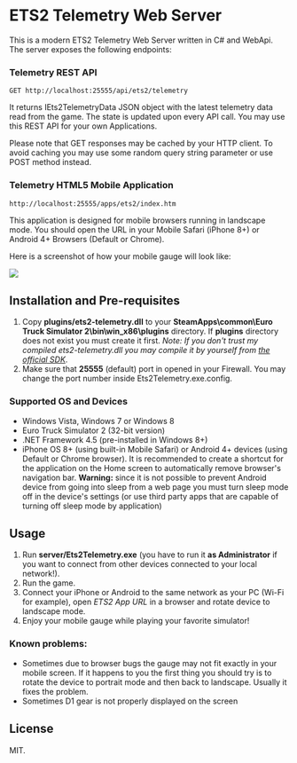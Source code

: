 # ETS2 Telemetry Web Server

This is a modern ETS2 Telemetry Web Server written in C# and WebApi. The server exposes the following endpoints:

### Telemetry REST API
  
    GET http://localhost:25555/api/ets2/telemetry

It returns IEts2TelemetryData JSON object with the latest telemetry data read from the game. The state is updated upon every API call. You may use this REST API for your own Applications. 

Please note that GET responses may be cached by your HTTP client. To avoid caching you may use some random query string parameter or use POST method instead.

### Telemetry HTML5 Mobile Application
    http://localhost:25555/apps/ets2/index.htm

This application is designed for mobile browsers running in landscape mode. You should open the URL in your Mobile Safari (iPhone 8+) or Android 4+ Browsers (Default or Chrome).  

Here is a screenshot of how your mobile gauge will look like:

![](https://raw.githubusercontent.com/Funbit/ets2-telemetry-server/master/Screenshot.png)

## Installation and Pre-requisites

1. Copy **plugins/ets2-telemetry.dll** to your **SteamApps\common\Euro Truck Simulator 2\bin\win_x86\plugins** directory. If **plugins** directory does not exist you must create it first. *Note: If you don't trust my compiled ets2-telemetry.dll you may compile it by yourself from [the official SDK](https://github.com/nlhans/ets2-sdk-plugin)*. 
2. Make sure that **25555** (default) port in opened in your Firewall. You may change the port number inside Ets2Telemetry.exe.config. 

### Supported OS and Devices

- Windows Vista, Windows 7 or Windows 8
- Euro Truck Simulator 2 (32-bit version)
- .NET Framework 4.5 (pre-installed in Windows 8+)
- iPhone OS 8+ (using built-in Mobile Safari) or Android 4+ devices (using Default or Chrome browser). It is recommended to create a shortcut for the application on the Home screen to automatically remove browser's navigation bar. **Warning:** since it is not possible to prevent Android device from going into sleep from a web page you must turn sleep mode off in the device's settings (or use third party apps that are capable of turning off sleep mode by application)

## Usage

1. Run **server/Ets2Telemetry.exe** (you have to run it **as Administrator** if you want to connect from other devices connected to your local network!). 
2. Run the game.
3. Connect your iPhone or Android to the same network as your PC (Wi-Fi for example), open *ETS2 App URL* in a browser and rotate device to landscape mode.
4. Enjoy your mobile gauge while playing your favorite simulator!

### Known problems:

- Sometimes due to browser bugs the gauge may not fit exactly in your mobile screen. If it happens to you the first thing you should try is to rotate the device to portrait mode and then back to landscape. Usually it fixes the problem.
- Sometimes D1 gear is not properly displayed on the screen

## License

MIT.